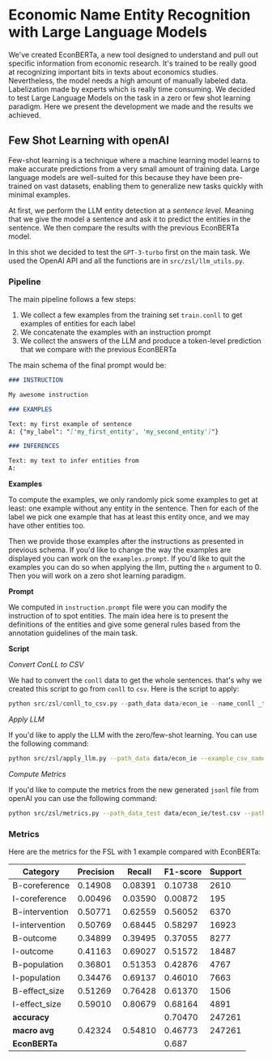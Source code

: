 # Economic Name Entity Recognition with Large Language Models

We've created EconBERTa, a new tool designed to understand and pull out specific information from economic research. It's trained to be really good at recognizing important bits in texts about economics studies. Nevertheless, the model needs a high amount of manually labeled data. Labelization made by experts which is really time consuming. We decided to test Large Language Models on the task in a zero or few shot learning paradigm. Here we present the development we made and the results we achieved.

## Few Shot Learning with openAI

Few-shot learning is a technique where a machine learning model learns to make accurate predictions from a very small amount of training data. Large language models are well-suited for this because they have been pre-trained on vast datasets, enabling them to generalize new tasks quickly with minimal examples.

At first, we perform the LLM entity detection at a *sentence level*. Meaning that we give the model a sentence and ask it to predict the entities in the sentence. We then compare the results with the previous EconBERTa model.

In this shot we decided to test the `GPT-3-turbo` first on the main task. We used the OpenAI API and all the functions are in `src/zsl/llm_utils.py`.

### Pipeline

The main pipeline follows a few steps:
1. We collect a few examples from the training set `train.conll` to get examples of entities for each label
2. We concatenate the examples with an instruction prompt
3. We collect the answers of the LLM and produce a token-level prediction that we compare with the previous EconBERTa

The main schema of the final prompt would be:

```markdown
### INSTRUCTION

My awesome instruction

### EXAMPLES

Text: my first example of sentence
A: {"my_label": "['my_first_entity', 'my_second_entity']"}

### INFERENCES

Text: my text to infer entities from
A:
```

**Examples**

To compute the examples, we only randomly pick some examples to get at least: one example without any entity in the sentence. Then for each of the label we pick one example that has at least this entity once, and we may have other entities too.

Then we provide those examples after the instructions as presented in previous schema. If you'd like to change the way the examples are displayed you can work on the `examples.prompt`. If you'd like to quit the examples you can do so when applying the llm, putting the `n` argument to 0. Then you will work on a zero shot learning paradigm.

**Prompt**

We computed in `instruction.prompt` file were you can modify the instruction of to spot entities. The main idea here is to present the definitions of the entities and give some general rules based from the annotation guidelines of the main task.

**Script**

*Convert ConLL to CSV*

We had to convert the `conll` data to get the whole sentences. that's why we created this script to go from `conll` to `csv`. Here is the script to apply:

```python
python src/zsl/conll_to_csv.py --path_data data/econ_ie --name_conll _train --name_csv _train
```

*Apply LLM*

If you'd like to apply the LLM with the zero/few-shot learning. You can use the following command:

```bash
python src/zsl/apply_llm.py --path_data data/econ_ie --example_csv_name train --path_prompt src/zsl --instruction_prompt instruction.prompt --examples_prompt examples.prompt --inference_prompt inference.prompt --inference_csv_name test --path_output data/econ_ie/20240419_ZSL.jsonl --verbose
```

*Compute Metrics*

If you'd like to compute the metrics from the new generated `jsonl` file from openAI you can use the following command:

```bash
python src/zsl/metrics.py --path_data_test data/econ_ie/test.csv --path_data_preds data/processed/20240417_FSL_LLM_responses.jsonl --path_settings src/zsl/settings_metrics.json
```

### Metrics

Here are the metrics for the FSL with 1 example compared with EconBERTa:

| Category       | Precision | Recall  | F1-score | Support |
|----------------|-----------|---------|----------|---------|
| B-coreference  | 0.14908   | 0.08391 | 0.10738  | 2610    |
| I-coreference  | 0.00496   | 0.03590 | 0.00872  | 195     |
| B-intervention | 0.50771   | 0.62559 | 0.56052  | 6370    |
| I-intervention | 0.50769   | 0.68445 | 0.58297  | 16923   |
| B-outcome      | 0.34899   | 0.39495 | 0.37055  | 8277    |
| I-outcome      | 0.41163   | 0.69027 | 0.51572  | 18487   |
| B-population   | 0.36801   | 0.51353 | 0.42876  | 4767    |
| I-population   | 0.34476   | 0.69137 | 0.46010  | 7663    |
| B-effect_size  | 0.51269   | 0.76428 | 0.61370  | 1506    |
| I-effect_size  | 0.59010   | 0.80679 | 0.68164  | 4891    |
| **accuracy**       |           |         | 0.70470  | 247261  |
| **macro avg**      | 0.42324   | 0.54810 | 0.46773  | 247261  |
| **EconBERTa**      |           |         | 0.687  |           |
